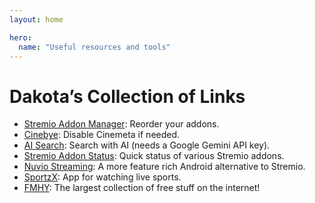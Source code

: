 ```yaml
---
layout: home

hero:
  name: "Useful resources and tools"
---
```



# Dakota’s Collection of Links

- [Stremio Addon Manager](https://stremio-addon-manager.vercel.app/): Reorder your addons.
- [Cinebye](https://cinebye.dinsden.top/): Disable Cinemeta if needed.
- [AI Search](https://stremio.itcon.au/aisearch/configure): Search with AI (needs a Google Gemini API key).
- [Stremio Addon Status](https://status.dinsden.top/status/stremio-addons): Quick status of various Stremio addons. 
- [Nuvio Streaming](https://github.com/tapframe/NuvioStreaming): A more feature rich Android alternative to Stremio.
- [SportzX](https://sportzxapk.com/): App for watching live sports.
- [FMHY](https://fmhy.net/): The largest collection of free stuff on the internet!